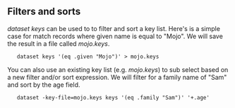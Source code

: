 
## Filters and sorts

_dataset keys_ can be used to to filter and sort a key list. 
Here's is a simple case for match records where given name is equal to
"Mojo". We will save the result in a file called _mojo.keys_.

```shell
   dataset keys '(eq .given "Mojo")' > mojo.keys
```

You can also use an existing key list (e.g. _mojo.keys_)
to sub select based on a new filter and/or sort expression. 
We will filter for a family name of "Sam" and sort by the age field.

```shell
   dataset -key-file=mojo.keys keys '(eq .family "Sam")' '+.age'
```

